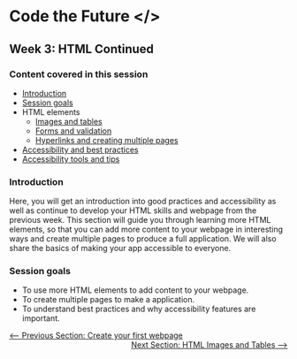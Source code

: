# Code the Future </>

## Week 3: HTML Continued

### Content covered in this session
 - [Introduction](#Introduction)
 - [Session goals](#Session-goals)
 - HTML elements
    - [Images and tables](html_cont_section_01.md)
    - [Forms and validation](html_cont_section_02.md)
    - [Hyperlinks and creating multiple pages](html_cont_section_03.md)
 - [Accessibility and best practices](html_cont_section_00-1.md)
 - [Accessibility tools and tips](html_cont_section_00-2.md)

### Introduction
Here, you will get an introduction into good practices and accessibility as well as 
continue to develop your HTML skills and webpage from the previous week. 
This section will guide you through learning more HTML elements, so that you can add 
more content to your webpage in interesting ways and create multiple pages to produce 
a full application. We will also share the basics of making your app accessible to everyone.

### Session goals
 - To use more HTML elements to add content to your webpage.
 - To create multiple pages to make a application.
 - To understand best practices and why accessibility features are important.


<div style="width: 100%">
<a href='../week-2/create_webpage.md'><-- Previous Section: Create your first webpage</a>
<div align="right"><a href='html_images_tables.md'>Next Section: HTML Images and Tables --></a></div>
</div>